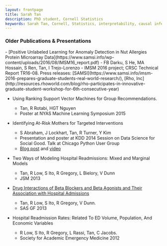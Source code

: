 ```yaml
---
layout: frontpage
title: Sarah Tan
description: PhD student, Cornell Statistics
keywords: Sarah Tan, Cornell, Statistics, interpretability, causal inference
---
```


<div class="row-fluid"><h3>Older Publications & Presentations</h3>
</div>
- [Positive Unlabeled Learning for Anomaly Detection in Nut Allergies Protein Microarray Data](https://www.samsi.info/wp-content/uploads/2016/08/IMSM16_report.pdf)
   - FB Darku, S He, MA Hossain, S Ren, Tan, I Trejo-Lorenzo
   - IMSM 2016 project; CRSC Technical Report TR16-08. Press releases: [SAMSI](https://www.samsi.info/imsm-2016-prepares-graduate-students-real-world-research/), [Rho, Inc](http://resources.rhoworld.com/blog/rho-participates-in-innovative-graduate-student-workshop-for-6th-consecutive-year)

- Using Ranking Support Vector Machines for Group Recommendations. 
   - Tan, R Rotabi, HGT Nguyen
   - Poster at NYAS Machine Learning Symposium 2015

- Identifying At-Risk Mothers for Targeted Interventions
   - S Abraham, J Lockhart, Tan, R Turner, Y Kim 
   - Presentation and poster at KDD 2014 Session on Data Science for Social Good. Talk at Chicago Python User Group
   - [Blog post](https://dssg.uchicago.edu/2014/08/27/defining-the-undefinable-measuring-the-unmeasurable/) and [video](http://resources.rhoworld.com/blog/rho-participates-in-innovative-graduate-student-workshop-for-6th-consecutive-year)

- Two Ways of Modeling Hospital Readmissions: Mixed and Marginal Models
   - Tan, R Low, S Ito, R Gregory, L Bielory, V Dunn
   - JSM 2013

- [Drug Interactions of Beta Blockers and Beta Agonists and Their Association with Hospital Admissions](http://support.sas.com/resources/papers/proceedings13/164-2013.pdf)
   - Tan, R Low, S Ito, R Gregory, V Dunn. 
   - SAS GF 2013

- Hospital Readmission Rates: Related To ED Volume, Population, And Economic Variables
   - R Low, S Ito, R Gregory, L Rassi, Tan, C Jacobs. 
   - Society for Academic Emergency Medicine 2012
